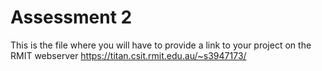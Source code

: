 # Assessment 2
This is the file where you will have to provide a link to your project on the RMIT webserver
https://titan.csit.rmit.edu.au/~s3947173/